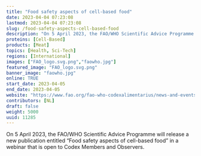 ```yaml
---
title: "Food safety aspects of cell-based food"
date: 2023-04-04 07:23:08
lastmod: 2023-04-04 07:23:08
slug: /food-safety-aspects-cell-based-food
description: "On 5 April 2023, the FAO/WHO Scientific Advice Programme will release a new publication entitled “Food safety aspects of cell-based food” in a webinar that is open to Codex Members and Observers."
proteins: [Cell-Based]
products: [Meat]
topics: [Health, Sci-Tech]
regions: [International]
images: ["FAO_logo.svg.png","faowho.jpg"]
featured_image: "FAO_logo.svg.png"
banner_image: "faowho.jpg"
online: TRUE
start_date: 2023-04-05
end_date: 2023-04-05
website: "https://www.fao.org/fao-who-codexalimentarius/news-and-events/news-details/en/c/1633035/"
contributors: [NL]
draft: false
weight: 5000
uuid: 11285
---
```

<p>On 5 April 2023, the FAO/WHO Scientific Advice Programme will release a new publication entitled “Food safety aspects of cell-based food” in a webinar that is open to Codex Members and Observers.</p>
